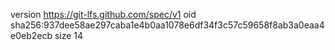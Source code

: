 version https://git-lfs.github.com/spec/v1
oid sha256:937dee58ae297caba1e4b0aa1078e6df34f3c57c59658f8ab3a0eaa4e0eb2ecb
size 14
